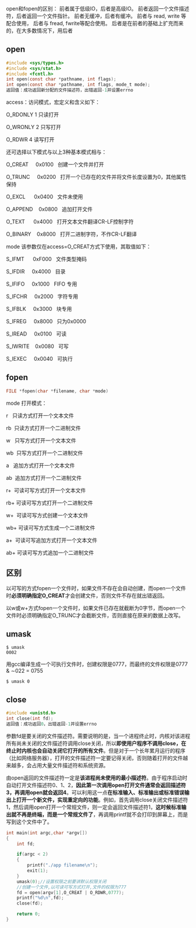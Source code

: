 open和fopen的区别： 前者属于低级IO，后者是高级IO。 前者返回一个文件描述符，后者返回一个文件指针。 前者无缓冲，后者有缓冲。 前者与 read, write 等配合使用， 后者与 fread, fwrite等配合使用。 后者是在前者的基础上扩充而来的，在大多数情况下，用后者 

## open

```c
#include <sys/types.h>
#include <sys/stat.h>
#include <fcntl.h>
int open(const char *pathname, int flags);
int open(const char *pathname, int flags, mode_t mode);
返回值：成功返回新分配的文件描述符，出错返回-1并设置errno
```

access：访问模式，宏定义和含义如下：

O_RDONLY 1 只读打开

O_WRONLY 2 只写打开

O_RDWR 4 读写打开

还可选择以下模式与以上3种基本模式相与： 

O_CREAT     0x0100   创建一个文件并打开 

O_TRUNC     0x0200   打开一个已存在的文件并将文件长度设置为0，其他属性保持 

O_EXCL      0x0400   文件未使用                                         

O_APPEND    0x0800   追加打开文件                                  

O_TEXT      0x4000   打开文本文件翻译CR-LF控制字符                  

O_BINARY    0x8000   打开二进制字符，不作CR-LF翻译

mode 该参数仅在access=O_CREAT方式下使用，其取值如下： 

S_IFMT      0xF000   文件类型掩码                               

S_IFDIR     0x4000   目录                                       

S_IFIFO     0x1000   FIFO 专用                                  

S_IFCHR     0x2000   字符专用                                   

S_IFBLK     0x3000   块专用                                     

S_IFREG     0x8000   只为0x0000                                 

S_IREAD     0x0100   可读                                       

S_IWRITE    0x0080   可写                                       

S_IEXEC     0x0040   可执行 

## fopen

```c
FILE *fopen(char *filename, char *mode)
```

mode 打开模式：                                                     

r   只读方式打开一个文本文件                                    

rb  只读方式打开一个二进制文件                                  

w   只写方式打开一个文本文件                                    

wb  只写方式打开一个二进制文件                                  

a   追加方式打开一个文本文件                                    

ab  追加方式打开一个二进制文件                                  

r+  可读可写方式打开一个文本文件                                

rb+ 可读可写方式打开一个二进制文件                              

w+  可读可写方式创建一个文本文件                                

wb+ 可读可写方式生成一个二进制文件                              

a+  可读可写追加方式打开一个文本文件                            

ab+ 可读可写方式追加一个二进制文件 

## 区别

以可写的方式fopen一个文件时，如果文件不存在会自动创建，而open一个文件时**必须明确指定O_CREAT**才会创建文件，否则文件不存在就出错返回。  　　

以w或w+方式fopen一个文件时，如果文件已存在就截断为0字节，而open一个文件时必须明确指定O_TRUNC才会截断文件，否则直接在原来的数据上改写。 

## umask

```shell
$ umask
0002
```

用gcc编译生成一个可执行文件时，创建权限是0777，而最终的文件权限是0777 & ∼022 = 0755 

```shell
$ umask 0
```

## close

```c
#include <unistd.h>
int close(int fd);
返回值：成功返回0，出错返回-1并设置errno
```

参数fd是要关闭的文件描述符。需要说明的是，当一个进程终止时，内核对该进程所有尚未关闭的文件描述符调用close关闭，所以**即使用户程序不调用close，在终止时内核也会自动关闭它打开的所有文件**。但是对于一个长年累月运行的程序（比如网络服务器），打开的文件描述符一定要记得关闭，否则随着打开的文件越来越多，会占用大量文件描述符和系统资源。 

由open返回的文件描述符一定是**该进程尚未使用的最小描述符**。由于程序启动时自动打开文件描述符0、1、2，**因此第一次调用open打开文件通常会返回描述符3，再调用open就会返回4**。可以利用这一点**在标准输入、标准输出或标准错误输出上打开一个新文件，实现重定向的功能**。例如，首先调用close关闭文件描述符1，然后调用open打开一个常规文件，则一定会返回文件描述符1，**这时候标准输出就不再是终端，而是一个常规文件了**，再调用printf就不会打印到屏幕上，而是写到这个文件中了。 

```c
int main(int argc,char *argv[])
{
    int fd;

    if(argc < 2)
    {
        printf("./app filename\n");
        exit(1);
    }
    umask(0);//设置权限之前要讲默认权限关闭
    //创建一个文件,以可读可写方式打开,文件的权限为777
    fd = open(argv[1],O_CREAT | O_RDWR,0777);
    printf("%d\n",fd);
    close(fd);

    return 0;
}
```

